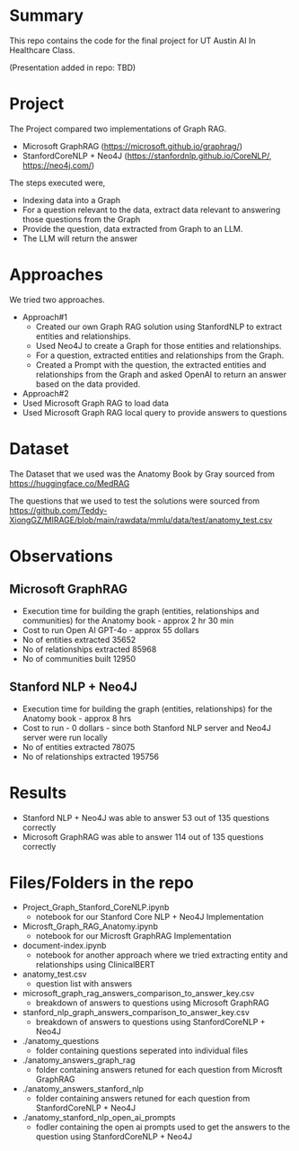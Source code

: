   # Summary

This repo contains the code for the final project for UT Austin AI In Healthcare Class.

(Presentation added in repo: TBD)

# Project

The Project compared two implementations of Graph RAG.

-  Microsoft GraphRAG (https://microsoft.github.io/graphrag/)
-  StanfordCoreNLP + Neo4J (https://stanfordnlp.github.io/CoreNLP/, https://neo4j.com/)

The steps executed were,

- Indexing data into a Graph
- For a question relevant to the data, extract data relevant to answering those questions from the Graph
- Provide the question, data extracted from Graph to an LLM.
- The LLM will return the answer
   

# Approaches

We tried two approaches.

- Approach#1
  - Created our own Graph RAG solution using StanfordNLP to extract entities and relationships.
  - Used Neo4J to create a Graph for those entities and relationships.
  - For a question, extracted entities and relationships from the Graph.
  - Created a Prompt with the question, the extracted entities and relationships from the Graph and asked OpenAI to return an answer based on the data provided.
-  Approach#2
  - Used Microsoft Graph RAG to load data
  - Used Microsoft Graph RAG local query to provide answers to questions


# Dataset

The Dataset that we used was the Anatomy Book by Gray sourced from https://huggingface.co/MedRAG

The questions that we used to test the solutions were sourced from https://github.com/Teddy-XiongGZ/MIRAGE/blob/main/rawdata/mmlu/data/test/anatomy_test.csv


# Observations

## Microsoft GraphRAG

- Execution time for building the graph (entities, relationships and communities) for the Anatomy book - approx 2 hr 30 min
- Cost to run Open AI GPT-4o - approx 55 dollars
- No of entities extracted 35652
- No of relationships extracted 85968
- No of communities built 12950

## Stanford NLP + Neo4J 

- Execution time for building the graph (entities, relationships) for the Anatomy book - approx 8 hrs
- Cost to run - 0 dollars - since both Stanford NLP server and Neo4J server were run locally
- No of entities extracted 78075
- No of relationships extracted 195756

# Results

- Stanford NLP + Neo4J was able to answer 53 out of 135 questions correctly
- Microsoft GraphRAG was able to answer 114 out of 135 questions correctly

# Files/Folders in the repo

- Project_Graph_Stanford_CoreNLP.ipynb
  -  notebook for our Stanford Core NLP + Neo4J Implementation
- Microsft_Graph_RAG_Anatomy.ipynb
  -  notebook for our Microsft GraphRAG Implementation
- document-index.ipynb
  -  notebook for another approach where we tried extracting entity and relationships using ClinicalBERT
- anatomy_test.csv
  -  question list with answers
- microsoft_graph_rag_answers_comparison_to_answer_key.csv
  -  breakdown of answers to questions using Microsoft GraphRAG
- stanford_nlp_graph_answers_comparison_to_answer_key.csv
  -  breakdown of answers to questions using StanfordCoreNLP + Neo4J
- ./anatomy_questions
  -  folder containing questions seperated into individual files
- ./anatomy_answers_graph_rag
  -  folder containing answers retuned for each question from Microsft GraphRAG
- ./anatomy_answers_stanford_nlp  
  - folder containing answers retuned for each question from StanfordCoreNLP + Neo4J
- ./anatomy_stanford_nlp_open_ai_prompts
  - fodler containing the open ai prompts used to get the answers to the question using StanfordCoreNLP + Neo4J
